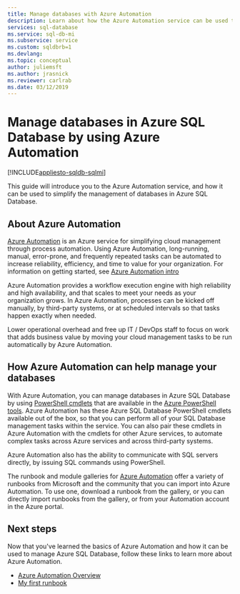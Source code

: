```yaml
---
title: Manage databases with Azure Automation
description: Learn about how the Azure Automation service can be used to manage Azure SQL Database at scale.
services: sql-database
ms.service: sql-db-mi
ms.subservice: service
ms.custom: sqldbrb=1
ms.devlang: 
ms.topic: conceptual
author: juliemsft
ms.author: jrasnick
ms.reviewer: carlrab
ms.date: 03/12/2019
---
```


# Manage databases in Azure SQL Database by using Azure Automation

[!INCLUDE[appliesto-sqldb-sqlmi](../includes/appliesto-sqldb-sqlmi.md)]

This guide will introduce you to the Azure Automation service, and how it can be used to simplify the management of databases in Azure SQL Database.

## About Azure Automation

[Azure Automation](https://azure.microsoft.com/services/automation/) is an Azure service for simplifying cloud management through process automation. Using Azure Automation, long-running, manual, error-prone, and frequently repeated tasks can be automated to increase reliability, efficiency, and time to value for your organization. For information on getting started, see [Azure Automation intro](../../automation/automation-intro.md)

Azure Automation provides a workflow execution engine with high reliability and high availability, and that scales to meet your needs as your organization grows. In Azure Automation, processes can be kicked off manually, by third-party systems, or at scheduled intervals so that tasks happen exactly when needed.

Lower operational overhead and free up IT / DevOps staff to focus on work that adds business value by moving your cloud management tasks to be run automatically by Azure Automation.

## How Azure Automation can help manage your databases

With Azure Automation, you can manage databases in Azure SQL Database by using [PowerShell cmdlets](https://docs.microsoft.com/powershell/module/servicemanagement/azure/#sql) that are available in the [Azure PowerShell tools](/powershell/azure/overview). Azure Automation has these Azure SQL Database PowerShell cmdlets available out of the box, so that you can perform all of your SQL Database management tasks within the service. You can also pair these cmdlets in Azure Automation with the cmdlets for other Azure services, to automate complex tasks across Azure services and across third-party systems.

Azure Automation also has the ability to communicate with SQL servers directly, by issuing SQL commands using PowerShell.

The runbook and module galleries for [Azure Automation](../../automation/automation-runbook-gallery.md) offer a variety of runbooks from Microsoft and the community that you can import into Azure Automation. To use one, download a runbook from the gallery, or you can directly import runbooks from the gallery, or from your Automation account in the Azure portal.

## Next steps

Now that you've learned the basics of Azure Automation and how it can be used to manage Azure SQL Database, follow these links to learn more about Azure Automation.

- [Azure Automation Overview](../../automation/automation-intro.md)
- [My first runbook](../../automation/learn/automation-tutorial-runbook-graphical.md)
